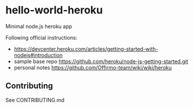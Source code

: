 # hello-world-heroku

Minimal node.js heroku app

Following official instructions:
* https://devcenter.heroku.com/articles/getting-started-with-nodejs#introduction
* sample base repo https://github.com/heroku/node-js-getting-started.git
* personal notes https://github.com/Offirmo-team/wiki/wiki/heroku


## Contributing
See CONTRIBUTING.md
